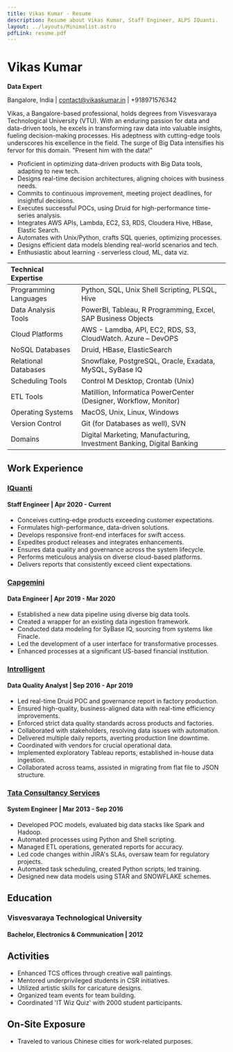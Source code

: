 ```yaml
---
title: Vikas Kumar - Resume
description: Resume about Vikas Kumar, Staff Engineer, ALPS IQuanti.
layout: ../layouts/Minimalist.astro
pdfLink: resume.pdf
---
```


# Vikas Kumar

**Data Expert**

Bangalore, India | contact@vikaskumar.in | +918971576342

Vikas, a Bangalore-based professional, holds degrees from Visvesvaraya Technological University (VTU). With an enduring passion for data and data-driven tools, he excels in transforming raw data into valuable insights, fueling decision-making processes. His adeptness with cutting-edge tools underscores his excellence in the field. The surge of Big Data intensifies his fervor for this domain. "Present him with the data!"

- Proficient in optimizing data-driven products with Big Data tools, adapting to new tech.
- Designs real-time decision architectures, aligning choices with business needs.
- Commits to continuous improvement, meeting project deadlines, for insightful decisions.
- Executes successful POCs, using Druid for high-performance time-series analysis.
- Integrates AWS APIs, Lambda, EC2, S3, RDS, Cloudera Hive, HBase, Elastic Search.
- Automates with Unix/Python, crafts SQL queries, optimizing processes.
- Designs efficient data models blending real-world scenarios and tech.
- Enthusiastic about learning - serverless cloud, ML, data viz.

| Technical Expertise   |                                                                      			|
| :-------------------- | :------------------------------------------------------------------------ |
| Programming Languages | Python, SQL, Unix Shell Scripting, PLSQL, Hive                      			|
| Data Analysis Tools   | PowerBI, Tableau, R Programming, Excel, SAP Business Objects          		|
| Cloud Platforms       | AWS - Lamdba, API, EC2, RDS, S3, CloudWatch. Azure – DevOPS           		|
| NoSQL Databases       | Druid, HBase, ElasticSearch									                          		|
| Relational Databases  | Snowflake, PostgreSQL, Oracle, Exadata, MySQL, SyBase IQ		          		|
| Scheduling Tools    	| Control M Desktop, Crontab (Unix)								    	                  	|
| ETL Tools			      	| Matillion, Informatica PowerCenter (Designer, Workflow, Monitor)        	|
| Operating Systems   	| MacOS, Unix, Linux, Windows									                           		|
| Version Control     	| Git (for Databases as well), SVN							                    	   		|
| Domains			        	| Digital Marketing, Manufacturing, Investment Banking, Digital Banking    	|

## Work Experience
### [IQuanti](https://www.alps.ai/)

#### Staff Engineer | Apr 2020 - Current

- Conceives cutting-edge products exceeding customer expectations.
- Formulates high-performance, data-driven solutions.
- Develops responsive front-end interfaces for swift access.
- Expedites product releases and integrates enhancements.
- Ensures data quality and governance across the system lifecycle.
- Performs meticulous analysis on diverse cloud-based platforms.
- Delivers reports that consistently exceed client expectations.

### [Capgemini](https://www.capgemini.com/in-en/)

#### Data Engineer | Apr 2019 - Mar 2020

- Established a new data pipeline using diverse big data tools.
- Created a wrapper for an existing data ingestion framework.
- Conducted data modeling for SyBase IQ, sourcing from systems like Finacle.
- Led the development of a user interface for transformative processes.
- Enhanced processes at a significant US-based financial institution.

### [Introlligent](https://www.introlligent.com/)

#### Data Quality Analyst | Sep 2016 - Apr 2019

- Led real-time Druid POC and governance report in factory production.
- Ensured high-quality, business-aligned data with real-time efficiency improvements.
- Enforced strict data quality standards across products and factories.
- Collaborated with stakeholders, resolving data issues with automation.
- Delivered multiple daily reports, averting production line downtime.
- Coordinated with vendors for crucial operational data.
- Implemented exploratory Tableau reports, established in-house data ingestion.
- Collaborated across teams, assisted in migrating from flat file to JSON structure.


### [Tata Consultancy Services](https://www.tcs.com/)

#### System Engineer | Mar 2013 - Sep 2016

- Developed POC models, evaluated big data stacks like Spark and Hadoop.
- Automated processes using Python and Shell scripting.
- Managed ETL operations, generated reports for accuracy.
- Led code changes within JIRA's SLAs, oversaw team for regulatory projects.
- Automated task scheduling, created Python scripts, led training.
- Designed new data models using STAR and SNOWFLAKE schemes.

## Education
### Visvesvaraya Technological University

#### Bachelor, Electronics & Communication | 2012


## Activities

- Enhanced TCS offices through creative wall paintings.
- Mentored underprivileged students in CSR initiatives.
- Utilized artistic skills for caricature designs.
- Organized team events for team building.
- Coordinated 'IT Wiz Quiz' with 2000 student participants.

## On-Site Exposure

- Traveled to various Chinese cities for work-related purposes.

